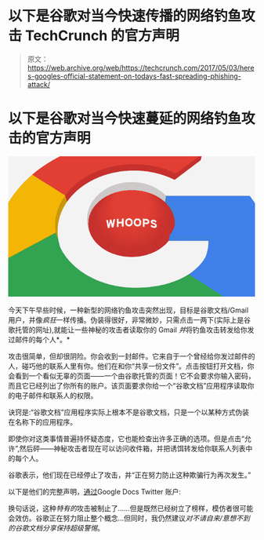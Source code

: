 # 以下是谷歌对当今快速传播的网络钓鱼攻击 TechCrunch 的官方声明

> 原文：<https://web.archive.org/web/https://techcrunch.com/2017/05/03/heres-googles-official-statement-on-todays-fast-spreading-phishing-attack/>

# 以下是谷歌对当今快速蔓延的网络钓鱼攻击的官方声明

![](img/11dea6939bb2ff097ced5106162b1b82.png)

今天下午早些时候，一种新型的网络钓鱼攻击突然出现，目标是谷歌文档/Gmail 用户，并像*疯狂*一样传播。伪装得很好，非常微妙，只需点击一两下(实际上是谷歌托管的网址),就能让一些神秘的攻击者读取你的 Gmail *并*将钓鱼攻击转发给你发过邮件的每个人*。*

攻击很简单，但却很阴险。你会收到一封邮件。它来自于一个曾经给你发过邮件的人，碰巧他的联系人里有你。他们在和你“共享一份文件”。点击按钮打开文档，你会看到一个看似无辜的页面——一个由谷歌托管的页面！它不会要求你输入密码，而且它已经列出了你所有的账户。该页面要求你给一个“谷歌文档”应用程序读取你的电子邮件和联系人的权限。

诀窍是:“谷歌文档”应用程序实际上根本不是谷歌文档，只是一个以某种方式伪装在名称下的应用程序。

即使你对这类事情普遍持怀疑态度，它也能检查出许多正确的选项。但是点击“允许”,然后砰——神秘攻击者现在可以访问收件箱，并把诱饵转发给你联系人列表中的每个人。

谷歌表示，他们现在已经停止了攻击，并“正在努力防止这种欺骗行为再次发生。”

以下是他们的完整声明，[通过](https://web.archive.org/web/20230123113127/https://twitter.com/googledocs)Google Docs Twitter 账户:

换句话说，这种*特有的*攻击被制止了……但是既然已经树立了榜样，模仿者很可能会效仿。谷歌正在努力阻止整个概念…但同时，我仍然建议*对不请自来/意想不到的谷歌文档分享保持超级警惕*。
